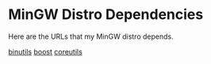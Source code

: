 # MinGW Distro Dependencies

Here are the URLs that my MinGW distro depends.


[binutils](https://ftp.gnu.org/gnu/binutils/binutils-2.41.tar.xz)
[boost](https://boostorg.jfrog.io/artifactory/main/release/1.83.0/source/boost_1_83_0.7z)
[coreutils](https://ftp.gnu.org/gnu/coreutils/coreutils-9.4.tar.xz)
